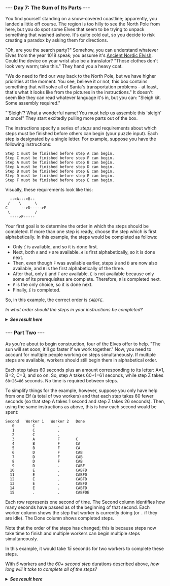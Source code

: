 ﻿### --- Day 7: The Sum of Its Parts ---

You find yourself standing on a snow-covered coastline; apparently, you
landed a little off course. The region is too hilly to see the North Pole
from here, but you do spot some Elves that seem to be trying to unpack
something that washed ashore. It's quite cold out, so you decide to risk 
creating a paradox by asking them for directions.

"Oh, are you the search party?" Somehow, you can understand whatever Elves 
from the year 1018 speak; you assume it's [Ancient Nordic Elvish](https://adventofcode.com/2015/day/6). Could
the device on your wrist also be a translator? "Those clothes don't look very 
warm; take this." They hand you a heavy coat.

"We do need to find our way back to the North Pole, but we have higher 
priorities at the moment. You see, believe it or not, this box contains
something that will solve all of Santa's transportation problems - at
least, that's what it looks like from the pictures in the instructions." It
doesn't seem like they can read whatever language it's in, but you can:
"Sleigh kit. Some assembly required."

"'Sleigh'? What a wonderful name! You must help us assemble this 'sleigh' 
at once!" They start excitedly pulling more parts out of the box.

The instructions specify a series of *steps* and requirements about which
steps must be finished before others can begin (your puzzle input). Each 
step is designated by a single letter. For example, suppose you have the
following instructions:

	Step C must be finished before step A can begin.
	Step C must be finished before step F can begin.
	Step A must be finished before step B can begin.
	Step A must be finished before step D can begin.
	Step B must be finished before step E can begin.
	Step D must be finished before step E can begin.
	Step F must be finished before step E can begin.

Visually, these requirements look like this:

	  -->A--->B--
	 /    \      \
	C      -->D----->E
	 \           /
	  ---->F-----

Your first goal is to determine the order in which the steps should
be completed. If more than one step is ready, choose the step which is first 
alphabetically. In this example, the steps would be completed as follows:

- Only *`C`* is available, and so it is done first.
- Next, both `A` and `F` are available. *`A`* is first alphabetically, so it is done next.
- Then, even though `F` was available earlier, steps `B` and `D` are now also available, and *`B`* is the first alphabetically of the three.
- After that, only `D` and `F` are available. `E` is not available because only some of its prerequisites are complete. Therefore, *`D`* is completed next.
- *`F`* is the only choice, so it is done next.
- Finally, *`E`* is completed.

So, in this example, the correct order is *`CABDFE`*.

*In what order should the steps in your instructions be completed?*

<details>
  <summary><strong><em>See result here</em></strong></summary>
	Your puzzle answer was <strong><em>HPDTNXYLOCGEQSIMABZKRUWVFJ</em></strong>.
</details>

### --- Part Two ---

As you're about to begin construction, four of the Elves offer to help. 
"The sun will set soon; it'll go faster if we work together." Now, you need
to account for multiple people working on steps simultaneously. If multiple 
steps are available, workers should still begin them in alphabetical order.

Each step takes 60 seconds plus an amount corresponding to its letter: A=1,
B=2, C=3, and so on. So, step A takes 60+1=61 seconds, while step Z takes
`60+26=86` seconds. No time is required between steps.

To simplify things for the example, however, suppose you only have help 
from one Elf (a total of two workers) and that each step takes 60 fewer
seconds (so that step A takes 1 second and step Z takes 26 seconds). Then,
using the same instructions as above, this is how each second would be
spent:

	Second   Worker 1   Worker 2   Done
	   0        C          .        
	   1        C          .        
	   2        C          .        
	   3        A          F       C
	   4        B          F       CA
	   5        B          F       CA
	   6        D          F       CAB
	   7        D          F       CAB
	   8        D          F       CAB
	   9        D          .       CABF
	  10        E          .       CABFD
	  11        E          .       CABFD
	  12        E          .       CABFD
	  13        E          .       CABFD
	  14        E          .       CABFD
	  15        .          .       CABFDE

Each row represents one second of time. The Second column identifies how 
many seconds have passed as of the beginning of that second. Each worker 
column shows the step that worker is currently doing (or `.` if they are
idle). The Done column shows completed steps.

Note that the order of the steps has changed; this is because steps now
take time to finish and multiple workers can begin multiple steps
simultaneously.

In this example, it would take *15* seconds for two workers to complete these 
steps.

With *5* workers and the *60+ second step* durations described above, *how long
will it take to complete all of the steps?*

<details>
  <summary><strong><em>See result here</em></strong></summary>
	Your puzzle answer was <strong><em>908</em></strong>.
</details>